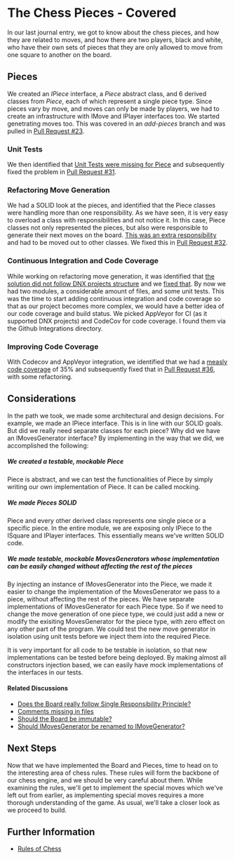 # The Chess Pieces - Covered
In our last journal entry, we got to know about the chess pieces, and how they are related to moves, and
how there are two players, black and white, who have their own sets of pieces that they are only allowed
to move from one square to another on the board.

## Pieces
We created an *IPiece* interface, a *Piece* abstract class, and 6 derived classes from *Piece*, each of
which represent a single piece type. Since pieces vary by move, and moves can only be made by players,
we had to create an infrastructure with IMove and IPlayer interfaces too. We started genetrating moves
too. This was covered in an *add-pieces* branch and was pulled in
[Pull Request #23](https://github.com/kenshinthebattosai/CAESAR/pull/23).

### Unit Tests
We then identified that [Unit Tests were missing for Piece](https://github.com/kenshinthebattosai/CAESAR/issues/24)
and subsequently fixed the problem in [Pull Request #31](https://github.com/kenshinthebattosai/CAESAR/pull/31).

### Refactoring Move Generation
We had a SOLID look at the pieces, and identified that the Piece classes were handling more than one
responsibility. As we have seen, it is very easy to overload a class with responsibilities and not
notice it. In this case, Piece classes not only represented the pieces, but also were responsible to
generate their next moves on the board. [This was an extra responsibility](https://github.com/kenshinthebattosai/CAESAR/issues/25)
and had to be moved out to other classes. We fixed this in [Pull Request #32](https://github.com/kenshinthebattosai/CAESAR/issues/32).

### Continuous Integration and Code Coverage
While working on refactoring move generation, it was identified that
[the solution did not follow DNX projects structure](https://github.com/kenshinthebattosai/CAESAR/issues/26)
and we [fixed that](https://github.com/kenshinthebattosai/CAESAR/commit/7ddf6cec982b4e768d0006c9075e8c3ffe7e0d6a).
By now we had two modules, a considerable amount of files, and some unit tests. This was the time to
start adding continuous integration and code coverage so that as our project becomes more complex, we
would have a better idea of our code coverage and build status. We picked AppVeyor for CI (as it
supported DNX projects) and CodeCov for code coverage. I found them via the Github Integrations
directory.

### Improving Code Coverage
With Codecov and AppVeyor integration, we identified that we had a
[measly code coverage](https://github.com/kenshinthebattosai/CAESAR/issues/30) of 35% and subsequently
fixed that in [Pull Request #36](https://github.com/kenshinthebattosai/CAESAR/pull/36), with some
refactoring.

## Considerations
In the path we took, we made some architectural and design decisions. For example, we made an IPiece
interface. This is in line with our SOLID goals. But did we really need separate classes for each piece?
Why did we have an IMovesGenerator interface? By implementing in the way that we did, we accomplished
the following:

##### We created a testable, mockable Piece
Piece is abstract, and we can test the functionalities of Piece by simply writing our own implementation
of Piece. It can be called mocking.
##### We made Pieces SOLID
Piece and every other derived class represents one single piece or a specific piece. In the entire
module, we are exposing only IPiece to the ISquare and IPlayer interfaces. This essentially means we've
written SOLID code.
##### We made testable, mockable MovesGenerators whose implementation can be easily changed without affecting the rest of the pieces 
By injecting an instance of IMovesGenerator into the Piece, we made it easier to change the implementation
of the MovesGenerator we pass to a piece, without affecting the rest of the pieces. We have separate
implementations of IMovesGenerator for each Piece type. So if we need to change the move generation of
one piece type, we could just add a new or modify the exisiting MovesGenerator for the piece type,
with zero effect on any other part of the program. We could test the new move generator in isolation
using unit tests before we inject them into the required Piece.

It is very important for all code to be testable in isolation, so that new implementations can be tested
before being deployed. By making almost all constructors injection based, we can easily have mock
implementations of the interfaces in our tests.

#### Related Discussions
* [Does the Board really follow Single Responsibility Principle?](https://github.com/kenshinthebattosai/CAESAR/issues/16)
* [Comments missing in files](https://github.com/kenshinthebattosai/CAESAR/issues/18)
* [Should the Board be immutable?](https://github.com/kenshinthebattosai/CAESAR/issues/22)
* [Should IMovesGenerator be renamed to IMoveGenerator?](https://github.com/kenshinthebattosai/CAESAR/issues/37)


## Next Steps
Now that we have implemented the Board and Pieces, time to head on to the interesting area of chess
rules. These rules will form the backbone of our chess engine, and we should be very careful about them.
While examining the rules, we'll get to implement the special moves which we've left out from earlier,
as implementing special moves requires a more thorough understanding of the game. As usual, we'll
take a closer look as we proceed to build.

## Further Information
* [Rules of Chess](https://en.wikipedia.org/wiki/Rules_of_chess)